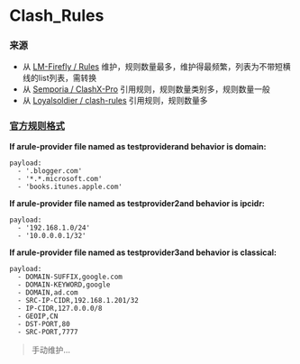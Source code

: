 # Clash_Rules

### 来源
 - 从 [LM-Firefly / Rules](https://github.com/LM-Firefly/Rules) 维护，规则数量最多，维护得最频繁，列表为不带短横线的list列表，需转换
 - 从 [Semporia / ClashX-Pro](https://github.com/Semporia/ClashX-Pro) 引用规则，规则数量类别多，规则数量一般
 - 从 [Loyalsoldier / clash-rules](https://github.com/Loyalsoldier/clash-rules) 引用规则，规则数量多

### [官方规则格式](https://lancellc.gitbook.io/clash/clash-config-file/rule-provider#example-of-a-rule-provider-file)
**If arule-provider file named as testproviderand behavior is domain:**
```
payload:
  - '.blogger.com'
  - '*.*.microsoft.com'
  - 'books.itunes.apple.com'
```
**If arule-provider file named as testprovider2and behavior is ipcidr:**
```
payload:
  - '192.168.1.0/24'
  - '10.0.0.0.1/32'
```
**If arule-provider file named as testprovider3and behavior is classical:**
```
payload:
  - DOMAIN-SUFFIX,google.com
  - DOMAIN-KEYWORD,google
  - DOMAIN,ad.com
  - SRC-IP-CIDR,192.168.1.201/32
  - IP-CIDR,127.0.0.0/8
  - GEOIP,CN
  - DST-PORT,80
  - SRC-PORT,7777
```

> 手动维护...
